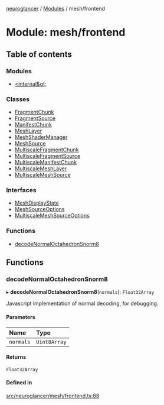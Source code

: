 [neuroglancer](../README.md) / [Modules](../modules.md) / mesh/frontend

# Module: mesh/frontend

## Table of contents

### Modules

- [&lt;internal\&gt;](mesh_frontend._internal_.md)

### Classes

- [FragmentChunk](../classes/mesh_frontend.FragmentChunk.md)
- [FragmentSource](../classes/mesh_frontend.FragmentSource.md)
- [ManifestChunk](../classes/mesh_frontend.ManifestChunk.md)
- [MeshLayer](../classes/mesh_frontend.MeshLayer.md)
- [MeshShaderManager](../classes/mesh_frontend.MeshShaderManager.md)
- [MeshSource](../classes/mesh_frontend.MeshSource.md)
- [MultiscaleFragmentChunk](../classes/mesh_frontend.MultiscaleFragmentChunk.md)
- [MultiscaleFragmentSource](../classes/mesh_frontend.MultiscaleFragmentSource.md)
- [MultiscaleManifestChunk](../classes/mesh_frontend.MultiscaleManifestChunk.md)
- [MultiscaleMeshLayer](../classes/mesh_frontend.MultiscaleMeshLayer.md)
- [MultiscaleMeshSource](../classes/mesh_frontend.MultiscaleMeshSource.md)

### Interfaces

- [MeshDisplayState](../interfaces/mesh_frontend.MeshDisplayState.md)
- [MeshSourceOptions](../interfaces/mesh_frontend.MeshSourceOptions.md)
- [MultiscaleMeshSourceOptions](../interfaces/mesh_frontend.MultiscaleMeshSourceOptions.md)

### Functions

- [decodeNormalOctahedronSnorm8](mesh_frontend.md#decodenormaloctahedronsnorm8)

## Functions

### decodeNormalOctahedronSnorm8

▸ **decodeNormalOctahedronSnorm8**(`normals`): `Float32Array`

Javascript implementation of normal decoding, for debugging.

#### Parameters

| Name | Type |
| :------ | :------ |
| `normals` | `Uint8Array` |

#### Returns

`Float32Array`

#### Defined in

[src/neuroglancer/mesh/frontend.ts:88](https://github.com/ActiveBrainAtlas2/neuroglancer/blob/1beb5d34/src/neuroglancer/mesh/frontend.ts#L88)

